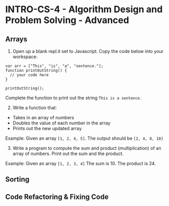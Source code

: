 # INTRO-CS-4 - Algorithm Design and Problem Solving - Advanced

## Arrays

1. Open up a blank repl.it set to Javascript. Copy the code below into your workspace:

```
var arr = ["This", "is", "a", "sentence."];
function printOutString() {
  // your code here
}

printOutString();
```
Complete the function to print out the string `This is a sentence.`

2. Write a function that:
* Takes in an array of numbers
* Doubles the value of each number in the array
* Prints out the new updated array

Example: 
Given an array `[1, 2, 4, 5]`. 
The output should be `[2, 4, 8, 10]`

3. Write a program to compute the sum and product (multiplication) of an array of numbers. Print out the sum and the product.

Example:
Given an array `[1, 2, 3, 4]`
The sum is 10.
The product is 24.

## Sorting

## Code Refactoring & Fixing Code
